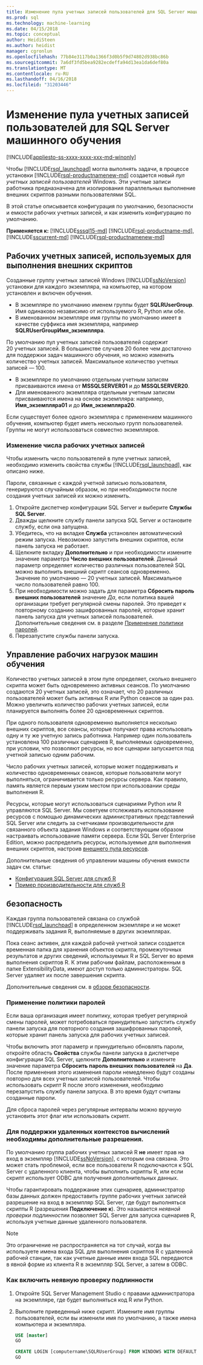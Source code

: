 ```yaml
---
title: Изменение пула учетных записей пользователей для SQL Server машинного обучения | Документы Microsoft
ms.prod: sql
ms.technology: machine-learning
ms.date: 04/15/2018
ms.topic: conceptual
author: HeidiSteen
ms.author: heidist
manager: cgronlun
ms.openlocfilehash: 77b84e3117b0a1366f3d0b5f9d74802d938bc86b
ms.sourcegitcommit: 7a6df3fd5bea9282ecdeffa94d13ea1da6def80a
ms.translationtype: MT
ms.contentlocale: ru-RU
ms.lasthandoff: 04/16/2018
ms.locfileid: "31203446"
---
```

# <a name="modify-the-user-account-pool-for-sql-server-machine-learning"></a>Изменение пула учетных записей пользователей для SQL Server машинного обучения
[!INCLUDE[appliesto-ss-xxxx-xxxx-xxx-md-winonly](../../includes/appliesto-ss-xxxx-xxxx-xxx-md-winonly.md)]

Чтобы [!INCLUDE[rsql_launchpad](../../includes/rsql-launchpad-md.md)] могла выполнять задачи, в процессе установки [!INCLUDE[rsql-productnamenew-md](../../includes/rsql-productnamenew-md.md)] создается новый *пул учетных записей пользователей* Windows. Эти учетные записи работника предназначена для изолирования параллельных выполнение внешних скриптов разными пользователями SQL.

В этой статье описывается конфигурация по умолчанию, безопасности и емкости рабочих учетных записей, и как изменить конфигурацию по умолчанию.

**Применяется к:** [!INCLUDE[sssql15-md](../../includes/sssql15-md.md)] [!INCLUDE[rsql-productname-md](../../includes/rsql-productname-md.md)], [!INCLUDE[sscurrent-md](../../includes/sscurrent-md.md)] [!INCLUDE[rsql-productnamenew-md](../../includes/rsql-productnamenew-md.md)]

## <a name="worker-accounts-used-for-external-script-execution"></a>Рабочих учетных записей, используемых для выполнения внешних скриптов

Созданные группу учетных записей Windows [!INCLUDE[ssNoVersion](../../includes/ssnoversion-md.md)] установки для каждого экземпляра, на компьютер, на котором установлен и включен обучения.

-   В экземпляре по умолчанию именем группы будет **SQLRUserGroup**. Имя одинаково независимо от используемого R, Python или обе.
-   В именованном экземпляре имя группы по умолчанию имеет в качестве суффикса имя экземпляра, например **SQLRUserGroupИмя_экземпляра**.

По умолчанию пул учетных записей пользователей содержит 20 учетных записей. В большинстве случаев 20 более чем достаточно для поддержки задач машинного обучения, но можно изменить количество учетных записей. Максимальное количество учетных записей — 100.
-  В экземпляре по умолчанию отдельным учетным записям присваиваются имена от **MSSQLSERVER01** и до **MSSQLSERVER20**.
-   Для именованного экземпляра отдельным учетным записям присваиваются имена на основе экземпляра: например, **Имя_экземпляра01** и до **Имя_экземпляра20**.

Если существует более одного экземпляра с применением машинного обучения, компьютер будет иметь несколько групп пользователей. Группы не могут использоваться совместно экземпляров.

### <a name = "HowToChangeGroup"> </a>Изменение числа рабочих учетных записей

Чтобы изменить число пользователей в пуле учетных записей, необходимо изменить свойства службы [!INCLUDE[rsql_launchpad](../../includes/rsql-launchpad-md.md)], как описано ниже.

Пароли, связанные с каждой учетной записью пользователя, генерируются случайным образом, но при необходимости после создания учетных записей их можно изменить.

1. Откройте диспетчер конфигурации SQL Server и выберите **Службы SQL Server**.
2. Дважды щелкните службу панели запуска SQL Server и остановите службу, если она запущена.
3.  Убедитесь, что на вкладке **Служба** установлен автоматический режим запуска. Невозможно запустить внешних скриптов, если панель запуска не работает.
4.  Щелкните вкладку **Дополнительно** и при необходимости измените значение параметра **Число внешних пользователей**. Данный параметр определяет количество различных пользователей SQL можно выполнить внешний скрипт сеансов одновременно. Значение по умолчанию — 20 учетных записей. Максимальное число пользователей равно 100.
5. При необходимости можно задать для параметра **Сбросить пароль внешних пользователей** значение _Да_, если политика вашей организации требует регулярной смены паролей. Это приведет к повторному созданию зашифрованных паролей, которые хранит панель запуска для учетных записей пользователей. Дополнительные сведения см. в разделе [Применение политики паролей](#bkmk_EnforcePolicy).
6.  Перезапустите службы панели запуска.

## <a name="managing-machine-learning-workloads"></a>Управление рабочих нагрузок машин обучения

Количество учетных записей в этом пуле определяет, сколько внешнего скрипта может быть одновременно активных сеансов.  По умолчанию создаются 20 учетных записей, это означает, что 20 различных пользователей может быть активных R или Python сеансов за один раз. Можно увеличить количество рабочих учетных записей, если планируется выполнять более 20 одновременных скриптов.

При одного пользователя одновременно выполняется несколько внешних скриптов, все сеансы, которые получают права использовать одну и ту же учетную запись работника. Например один пользователь установлена 100 различных сценариев R, выполняемых одновременно, при условии, что позволяют ресурсы, но все сценарии запускается под учетной записью одним рабочим.

Число рабочих учетных записей, которые может поддерживать и количество одновременных сеансов, которые пользователи могут выполняться, ограничивается только ресурсы сервера. Как правило, память является первым узким местом при использовании среды выполнения R.

Ресурсы, которые могут использоваться сценариями Python или R управляются SQL Server. Мы советуем отслеживать использование ресурсов с помощью динамических административных представлений SQL Server или следить за счетчиками производительности для связанного объекта задания Windows и соответствующим образом настраивать использование памяти сервера. Если SQL Server Enterprise Edition, можно распределить ресурсы, используемые для выполнения внешних скриптов, настроив [внешнего пула ресурсов](../../advanced-analytics/r-services/how-to-create-a-resource-pool-for-r.md).

Дополнительные сведения об управлении машины обучения емкости задач см. статьи:

- [Конфигурация SQL Server для служб R](../../advanced-analytics/r/sql-server-configuration-r-services.md)
-  [Пример производительности для служб R](../../advanced-analytics/r/performance-case-study-r-services.md)

## <a name="security"></a>безопасность

Каждая группа пользователей связана со службой [!INCLUDE[rsql_launchpad](../../includes/rsql-launchpad-md.md)] в определенном экземпляре и не может поддерживать задания R, выполняемые в других экземплярах.

Пока сеанс активен, для каждой рабочей учетной записи создается временная папка для хранения объектов скрипта, промежуточных результатов и других сведений, используемых R и SQL Server во время выполнения скриптов R. К этим рабочим файлам, расположенным в папке ExtensibilityData, имеют доступ только администраторы. SQL Server удаляет их после завершения скрипта. 

Дополнительные сведения см. в [обзоре безопасности](../../advanced-analytics/r-services/security-overview-sql-server-r.md).

### <a name="bkmk_EnforcePolicy"></a>Применение политики паролей

Если ваша организация имеет политику, которая требует регулярной смены паролей, может потребоваться принудительно запустить службу панели запуска для повторного создания зашифрованных паролей, которые хранит панель запуска для рабочих учетных записей.  

Чтобы включить этот параметр и принудительно обновлять пароли, откройте область **Свойства** службы панели запуска в диспетчере конфигурации SQL Server, щелкните **Дополнительно** и измените значение параметра **Сбросить пароль внешних пользователей** на **Да**. После применения этого изменения пароли немедленно будут созданы повторно для всех учетных записей пользователей. Чтобы использовать скрипт R после этого изменения, необходимо перезапустить службу панели запуска. В это время будут считаны созданные пароли. 

Для сброса паролей через регулярные интервалы можно вручную установить этот флаг или использовать скрипт.

### <a name="additional-permission-required-to-support-remote-compute-contexts"></a>Для поддержки удаленных контекстов вычислений необходимы дополнительные разрешения.

По умолчанию группа рабочих учетных записей R **не** имеет прав на вход в экземпляр [!INCLUDE[ssNoVersion](../../includes/ssnoversion-md.md)], с которым она связана. Это может стать проблемой, если все пользователи R подключаются к SQL Server с удаленного клиента, чтобы выполнить скрипты R, или если скрипт использует ODBC для получения дополнительных данных. 

Чтобы гарантировать поддержание этих сценариев, администратор базы данных должен предоставить группе рабочих учетных записей разрешение на вход в экземпляр SQL Server, где будут выполняться скрипты R (разрешения **Подключение к**). Это называется *неявной проверки подлинности*и позволяет SQL Server для запуска сценариев R, используя учетные данные удаленного пользователя.

> [!NOTE]
> Это ограничение не распространяется на тот случай, когда вы используете имена входа SQL для выполнения скриптов R с удаленной рабочей станции, так как учетные данные имен входа SQL передаются в явной форме из клиента R в экземпляр SQL Server, а затем в ODBC.


### <a name="how-to-enable-implied-authentication"></a>Как включить неявную проверку подлинности

1. Откройте SQL Server Management Studio с правами администратора на экземпляре, где будет выполняться код R или Python.

2. Выполните приведенный ниже скрипт. Измените имя группы пользователей, если вы изменили имя по умолчанию, а также имена компьютера и экземпляра.

    ```sql
    USE [master]
    GO
    
    CREATE LOGIN [computername\SQLRUserGroup] FROM WINDOWS WITH DEFAULT_DATABASE=[master], DEFAULT_LANGUAGE=[language]
    GO
    ````

